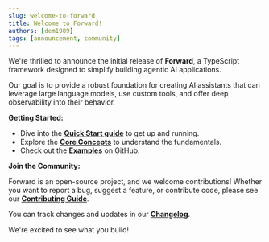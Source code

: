 ```yaml
---
slug: welcome-to-forward
title: Welcome to Forward!
authors: [dem1989]
tags: [announcement, community]
---
```


We're thrilled to announce the initial release of **Forward**, a TypeScript framework designed to simplify building agentic AI applications.

Our goal is to provide a robust foundation for creating AI assistants that can leverage large language models, use custom tools, and offer deep observability into their behavior.

**Getting Started:**

*   Dive into the **[Quick Start guide](/docs/quick-start)** to get up and running.
*   Explore the **[Core Concepts](/docs/concepts/agent)** to understand the fundamentals.
*   Check out the **[Examples](https://github.com/DEM1989/helse-agentic-library/tree/main/examples)** on GitHub.

**Join the Community:**

Forward is an open-source project, and we welcome contributions! Whether you want to report a bug, suggest a feature, or contribute code, please see our **[Contributing Guide](/docs/contributing)**.

You can track changes and updates in our **[Changelog](/docs/changelog)**.

We're excited to see what you build! 